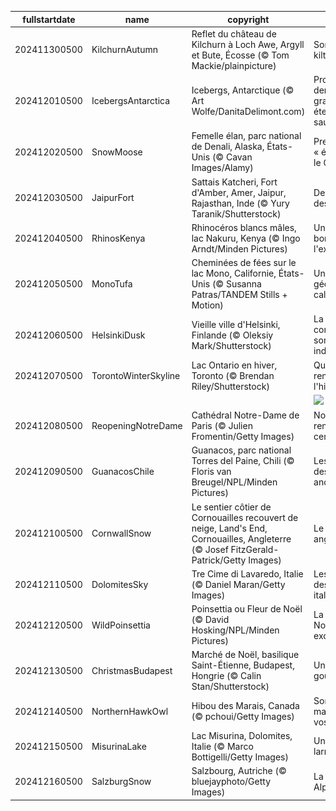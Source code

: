 |fullstartdate|name|copyright|title|image|
|--|--|--|--|--|
202411300500|KilchurnAutumn|Reflet du château de Kilchurn à Loch Awe, Argyll et Bute, Écosse (© Tom Mackie/plainpicture)|Sortez vos kilts!|![](/fr-CA/2024/12/202411300500KilchurnAutumn.jpg)|
202412010500|IcebergsAntarctica|Icebergs, Antarctique (© Art Wolfe/DanitaDelimont.com)|Protéger les dernières grandes étendues sauvages|![](/fr-CA/2024/12/202412010500IcebergsAntarctica.jpg)|
202412020500|SnowMoose|Femelle élan, parc national de Denali, Alaska, États-Unis (© Cavan Images/Alamy)|Prenez votre « élan » vers le Grand Nord|![](/fr-CA/2024/12/202412020500SnowMoose.jpg)|
202412030500|JaipurFort|Sattais Katcheri, Fort d'Amber, Amer, Jaipur, Rajasthan, Inde (© Yury Taranik/Shutterstock)|Des piliers et des hommes|![](/fr-CA/2024/12/202412030500JaipurFort.jpg)|
202412040500|RhinosKenya|Rhinocéros blancs mâles, lac Nakuru, Kenya (© Ingo Arndt/Minden Pictures)|Un animal au bord de l'extinction|![](/fr-CA/2024/12/202412040500RhinosKenya.jpg)|
202412050500|MonoTufa|Cheminées de fées sur le lac Mono, Californie, États-Unis (© Susanna Patras/TANDEM Stills + Motion)|Un trésor géologique californien|![](/fr-CA/2024/12/202412050500MonoTufa.jpg)|
202412060500|HelsinkiDusk|Vieille ville d'Helsinki, Finlande (© Oleksiy Mark/Shutterstock)|La Finlande commémore son indépendance|![](/fr-CA/2024/12/202412060500HelsinkiDusk.jpg)|
202412070500|TorontoWinterSkyline|Lac Ontario en hiver, Toronto (© Brendan Riley/Shutterstock)|Quand l'eau rencontre l'hiver|![](/fr-CA/2024/12/202412070500TorontoWinterSkyline.jpg)|
||||![](/fr-CA/2024/12/.jpg)|
202412080500|ReopeningNotreDame|Cathédral Notre-Dame de Paris (© Julien Fromentin/Getty Images)|Notre-Dame renaît de ses cendres|![](/fr-CA/2024/12/202412080500ReopeningNotreDame.jpg)|
202412090500|GuanacosChile|Guanacos, parc national Torres del Paine, Chili (© Floris van Breugel/NPL/Minden Pictures)|Les gardiens des steppes andines|![](/fr-CA/2024/12/202412090500GuanacosChile.jpg)|
202412100500|CornwallSnow|Le sentier côtier de Cornouailles recouvert de neige, Land's End, Cornouailles, Angleterre (© Josef FitzGerald-Patrick/Getty Images)|Le Finisterre anglais|![](/fr-CA/2024/12/202412100500CornwallSnow.jpg)|
202412110500|DolomitesSky|Tre Cime di Lavaredo, Italie (© Daniel Maran/Getty Images)|Les géants des Dolomites italiennes|![](/fr-CA/2024/12/202412110500DolomitesSky.jpg)|
202412120500|WildPoinsettia|Poinsettia ou Fleur de Noël (© David Hosking/NPL/Minden Pictures)|La fleur de Noël par excellence|![](/fr-CA/2024/12/202412120500WildPoinsettia.jpg)|
202412130500|ChristmasBudapest|Marché de Noël, basilique Saint-Étienne, Budapest, Hongrie (© Calin Stan/Shutterstock)|Un avant-goût de Noël|![](/fr-CA/2024/12/202412130500ChristmasBudapest.jpg)|
202412140500|NorthernHawkOwl|Hibou des Marais, Canada (© pchoui/Getty Images)|Sortez vos manteaux et vos jumelles!|![](/fr-CA/2024/12/202412140500NorthernHawkOwl.jpg)|
202412150500|MisurinaLake|Lac Misurina, Dolomites, Italie (© Marco Bottigelli/Getty Images)|Un lac de larmes|![](/fr-CA/2024/12/202412150500MisurinaLake.jpg)|
202412160500|SalzburgSnow|Salzbourg, Autriche (© bluejayphoto/Getty Images)|La perle des Alpes|![](/fr-CA/2024/12/202412160500SalzburgSnow.jpg)|

